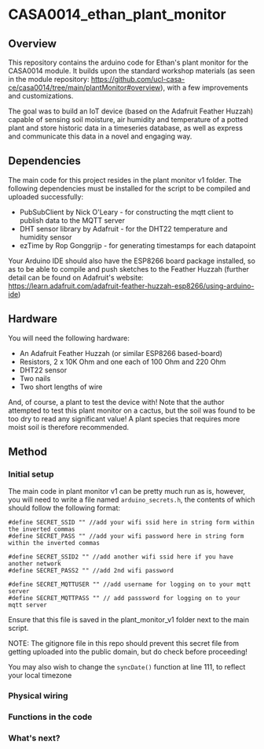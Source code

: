 # CASA0014_ethan_plant_monitor

## Overview
This repository contains the arduino code for Ethan's plant monitor for the CASA0014 module. It builds upon the standard workshop materials (as seen in the module repository: https://github.com/ucl-casa-ce/casa0014/tree/main/plantMonitor#overview), with a few improvements and customizations.

The goal was to build an IoT device (based on the Adafruit Feather Huzzah) capable of sensing soil moisture, air humidity and temperature of a potted plant and store historic data in a timeseries database, as well as express and communicate this data in a novel and engaging way.

## Dependencies
The main code for this project resides in the plant monitor v1 folder. The following dependencies must be installed for the script to be compiled and uploaded successfully:
- PubSubClient by Nick O'Leary - for constructing the mqtt client to publish data to the MQTT server
- DHT sensor library by Adafruit - for the DHT22 temperature and humidity sensor
- ezTime by Rop Gonggrijp - for generating timestamps for each datapoint

Your Arduino IDE should also have the ESP8266 board package installed, so as to be able to compile and push sketches to the Feather Huzzah (further detail can be found on Adafruit's website: https://learn.adafruit.com/adafruit-feather-huzzah-esp8266/using-arduino-ide)

## Hardware
You will need the following hardware:
- An Adafruit Feather Huzzah (or similar ESP8266 based-board)
- Resistors, 2 x 10K Ohm and one each of 100 Ohm and 220 Ohm
- DHT22 sensor
- Two nails
- Two short lengths of wire

And, of course, a plant to test the device with! Note that the author attempted to test this plant monitor on a cactus, but the soil was found to be too dry to read any significant value! A plant species that requires more moist soil is therefore recommended.

## Method
### Initial setup
The main code in plant monitor v1 can be pretty much run as is, however, you will need to write a file named ```arduino_secrets.h```, the contents of which should follow the following format:

```
#define SECRET_SSID "" //add your wifi ssid here in string form within the inverted commas
#define SECRET_PASS "" //add your wifi password here in string form within the inverted commas

#define SECRET_SSID2 "" //add another wifi ssid here if you have another network
#define SECRET_PASS2 "" //add 2nd wifi password

#define SECRET_MQTTUSER "" //add username for logging on to your mqtt server
#define SECRET_MQTTPASS "" // add passsword for logging on to your mqtt server
```
Ensure that this file is saved in the plant_monitor_v1 folder next to the main script.

NOTE: The gitignore file in this repo should prevent this secret file from getting uploaded into the public domain, but do check before proceeding!

You may also wish to change the ```syncDate()``` function at line 111, to reflect your local timezone

### Physical wiring
### Functions in the code
### What's next?
